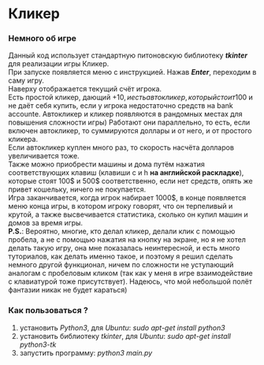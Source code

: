 # Кликер

### Немного об игре ###
Данный код использует стандартную питоновскую библиотеку ***tkinter*** для реализации игры Кликер.  
При запуске появляется меню с инструкцией. Нажав ***Enter***, переходим в саму игру.  
Наверху отображается текущий счёт игрока.  
Есть простой кликер, дающий +10$, и есть автокликер, который стоит 100$ и не даёт себя купить, если у игрока недостаточно средств на bank accountе.   Автокликер и кликер появляются в рандомных местах для повышения сложности игры) Работают они параллельно, то есть, если включен автокликер, то суммируются доллары и от него, и от простого кликера.  
Если автокликер куплен много раз, то скорость насчёта долларов увеличивается тоже.  
Также можно приобрести машины и дома путём нажатия соответствующих клавиш (клавиши c и h **на английской раскладке**), которые стоят 100$ и 500$ соответственно, если нет средств, опять же привет кошельку, ничего не покупается.   
Игра заканчивается, когда игрок набирает 1000$, в конце появляется меню конца игры, в котором игроку говорят, что он терпеливый и крутой, а также высвечивается статистика, сколько он купил машин и домов за время игры.  
**P.S.**: Вероятно, многие, кто делал кликер, делали клик с помощью пробела, а не с помощью нажатия на кнопку на экране, но я не хотел делать такую игру, она мне показалась неинтересной, и есть много туториалов, как делать именно такое, и поэтому я решил сделать немного другой функционал, ничем по сложности не уступающий аналогам с пробеловым кликом (так как у меня в игре взаимодействие с клавиатурой тоже присутствует). Надеюсь, что мой небольшой полёт фантазии никак не будет караться)


### Как пользоваться ? ### 
1) установить *Python3*, для *Ubuntu*:  *sudo apt-get install python3*
2) установить библиотеку *tkinter*, для *Ubuntu*:  *sudo apt-get install python3-tk*
3) запустить программу:  *python3 main.py*
